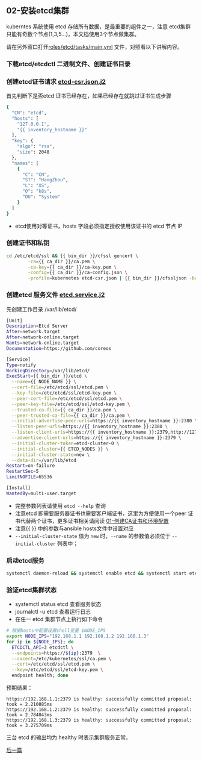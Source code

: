## 02-安装etcd集群

kuberntes 系统使用 etcd 存储所有数据，是最重要的组件之一，注意 etcd集群只能有奇数个节点(1,3,5...)，本文档使用3个节点做集群。

请在另外窗口打开[roles/etcd/tasks/main.yml](../roles/etcd/tasks/main.yml) 文件，对照看以下讲解内容。

### 下载etcd/etcdctl 二进制文件、创建证书目录

### 创建etcd证书请求 [etcd-csr.json.j2](../roles/etcd/templates/etcd-csr.json.j2)

首先判断下是否etcd 证书已经存在，如果已经存在就跳过证书生成步骤

``` bash
{
  "CN": "etcd",
  "hosts": [
    "127.0.0.1",
    "{{ inventory_hostname }}"
  ],
  "key": {
    "algo": "rsa",
    "size": 2048
  },
  "names": [
    {
      "C": "CN",
      "ST": "HangZhou",
      "L": "XS",
      "O": "k8s",
      "OU": "System"
    }
  ]
}
```
+ etcd使用对等证书，hosts 字段必须指定授权使用该证书的 etcd 节点 IP

### 创建证书和私钥

``` bash
cd /etc/etcd/ssl && {{ bin_dir }}/cfssl gencert \
        -ca={{ ca_dir }}/ca.pem \
        -ca-key={{ ca_dir }}/ca-key.pem \
        -config={{ ca_dir }}/ca-config.json \
        -profile=kubernetes etcd-csr.json | {{ bin_dir }}/cfssljson -bare etcd
```

###  创建etcd 服务文件 [etcd.service.j2](../roles/etcd/templates/etcd.service.j2)

先创建工作目录 /var/lib/etcd/

``` bash
[Unit]
Description=Etcd Server
After=network.target
After=network-online.target
Wants=network-online.target
Documentation=https://github.com/coreos

[Service]
Type=notify
WorkingDirectory=/var/lib/etcd/
ExecStart={{ bin_dir }}/etcd \
  --name={{ NODE_NAME }} \
  --cert-file=/etc/etcd/ssl/etcd.pem \
  --key-file=/etc/etcd/ssl/etcd-key.pem \
  --peer-cert-file=/etc/etcd/ssl/etcd.pem \
  --peer-key-file=/etc/etcd/ssl/etcd-key.pem \
  --trusted-ca-file={{ ca_dir }}/ca.pem \
  --peer-trusted-ca-file={{ ca_dir }}/ca.pem \
  --initial-advertise-peer-urls=https://{{ inventory_hostname }}:2380 \
  --listen-peer-urls=https://{{ inventory_hostname }}:2380 \
  --listen-client-urls=https://{{ inventory_hostname }}:2379,http://127.0.0.1:2379 \
  --advertise-client-urls=https://{{ inventory_hostname }}:2379 \
  --initial-cluster-token=etcd-cluster-0 \
  --initial-cluster={{ ETCD_NODES }} \
  --initial-cluster-state=new \
  --data-dir=/var/lib/etcd
Restart=on-failure
RestartSec=5
LimitNOFILE=65536

[Install]
WantedBy=multi-user.target
```
+ 完整参数列表请使用 `etcd --help` 查询
+ 注意etcd 即需要服务器证书也需要客户端证书，这里为方便使用一个peer 证书代替两个证书，更多证书相关请阅读 [01-创建CA证书和环境配置](01-CA_and_prerequisite.md)
+ 注意{{ }} 中的参数与ansible hosts文件中设置对应
+ `--initial-cluster-state` 值为 `new` 时，`--name` 的参数值必须位于 `--initial-cluster` 列表中；

### 启动etcd服务

``` bash
systemctl daemon-reload && systemctl enable etcd && systemctl start etcd
```

### 验证etcd集群状态

+ systemctl status etcd 查看服务状态
+ journalctl -u etcd 查看运行日志
+ 在任一 etcd 集群节点上执行如下命令

``` bash
# 根据hosts中配置设置shell变量 $NODE_IPS
export NODE_IPS="192.168.1.1 192.168.1.2 192.168.1.3"
for ip in ${NODE_IPS}; do
  ETCDCTL_API=3 etcdctl \
  --endpoints=https://${ip}:2379  \
  --cacert=/etc/kubernetes/ssl/ca.pem \
  --cert=/etc/etcd/ssl/etcd.pem \
  --key=/etc/etcd/ssl/etcd-key.pem \
  endpoint health; done
```
预期结果：

``` text
https://192.168.1.1:2379 is healthy: successfully committed proposal: took = 2.210885ms
https://192.168.1.2:2379 is healthy: successfully committed proposal: took = 2.784043ms
https://192.168.1.3:2379 is healthy: successfully committed proposal: took = 3.275709ms
```
三台 etcd 的输出均为 healthy 时表示集群服务正常。

[后一篇](03-install_docker.md)
